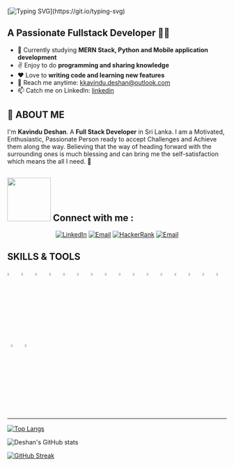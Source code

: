 
<br/>

[![Typing SVG](https://readme-typing-svg.herokuapp.com?size=30&color=%2364F74E&lines=Hi+there!%F0%9F%91%8B;I'm+Deshan...;Welcome+to+my+profile!)](https://git.io/typing-svg)
##  A Passionate Fullstack Developer 👨‍💻

- 📖 Currently studying **MERN Stack, Python and Mobile application development**
- ✌️ Enjoy to do **programming and sharing knowledge**
- ❤️ Love to **writing code and learning new features**
- 📧 Reach me anytime: kkavindu.deshan@outlook.com
- 📫 Catch me on LinkedIn: [linkedin](https://www.linkedin.com/in/kavindu-deshan-chandrasiri/)

## 👦 ABOUT ME

I'm **Kavindu Deshan**. A **Full Stack Developer** in Sri Lanka. I am a Motivated, Enthusiastic, Passionate Person ready to accept Challenges and Achieve them along the way.
Believing that the way of heading forward with the surrounding ones is much blessing and can bring me the self-satisfaction which means the all I need. 🤗

## <picture> <img src="https://github.com/7oSkaaa/7oSkaaa/blob/main/Images/Connect-with-me.gif?raw=true" width="100px"> </picture> Connect with me :

<p align="center">
  	<a href="https://www.linkedin.com/in/kavindu-deshan-chandrasiri/"><img src="https://img.shields.io/badge/Kavindu_Deshan-%230A66C2.svg?style=plastic&logo=Linkedin&logoColor=white" alt="LinkedIn"/></a>
	<a href="mailto:kkavindu.deshan@outlook.com"><img img src="https://img.shields.io/badge/kkavindu.deshan@outlook.com-%23EA4335.svg?style=plastic&logo=gmail&logoColor=white" alt="Email"/></a>
	<a href="https://www.hackerrank.com/kkavindu_deshan"><img src="https://img.shields.io/badge/HackerRank-%2325D366.svg?style=plastic&logo=HackerRank&logoColor=white" alt="HackerRank"/></a>
	<a href="mailto:kkavindu.deshan@outlook.com"><img src="https://img.shields.io/badge/kkavindu.deshan@outlook.com-%23EA4335.svg?style=plastic&logoColor=white" alt="Email"/></a>
</p>

## SKILLS & TOOLS
<p>
<code><img width="4%" src="https://www.vectorlogo.zone/logos/java/java-icon.svg"></code>
&nbsp;
<code><img width="4%" src="https://www.vectorlogo.zone/logos/springio/springio-icon.svg"></code>
&nbsp;
<code><img width="4%" src="https://miro.medium.com/max/856/1*O68LbDvD5Dcsnez73M7v4Q.png"></code>
&nbsp;
<code><img width="4%" src="https://huongdanjava.com/wp-content/uploads/2018/01/spring-data.png"></code>
&nbsp;
<code><img width="4%" src="https://www.vectorlogo.zone/logos/apache_tomcat/apache_tomcat-icon.svg"></code>
&nbsp;
<code><img width="4%" src="https://upload.vectorlogo.zone/logos/javascript/images/239ec8a4-163e-4792-83b6-3f6d96911757.svg"></code>
&nbsp;
<!-- <code><img width="4%" src="https://www.vectorlogo.zone/logos/typescriptlang/typescriptlang-icon.svg"></code> -->
<!-- &nbsp; -->
<!-- <code><img width="4%" src="https://www.vectorlogo.zone/logos/nodejs/nodejs-icon.svg"></code> -->
<!-- &nbsp; -->
<!-- <code><img width="4%" src="https://www.vectorlogo.zone/logos/angular/angular-icon.svg"></code> -->
<!-- &nbsp; -->
<code><img width="4%" src="https://www.vectorlogo.zone/logos/reactjs/reactjs-icon.svg"></code>
&nbsp;
<!-- <code><img width="4%" src="https://www.vectorlogo.zone/logos/firebase/firebase-icon.svg"></code> -->
<!-- &nbsp; -->
<code><img width="4%" src="https://www.vectorlogo.zone/logos/w3_html5/w3_html5-icon.svg"></code>
&nbsp;
<code><img width="4%" src="https://www.vectorlogo.zone/logos/w3_css/w3_css-icon.svg"></code>
&nbsp;
<code><img width="4%" src="https://www.vectorlogo.zone/logos/figma/figma-icon.svg"></code>
&nbsp;
<!-- <code><img width="4%" src="https://www.vectorlogo.zone/logos/sass-lang/sass-lang-icon.svg"></code> -->
<!-- &nbsp; -->
<!-- <code><img width="4%" src="https://www.vectorlogo.zone/logos/js_webpack/js_webpack-icon.svg"></code> -->
<!-- &nbsp; -->
<!-- <code><img width="4%" src="https://www.vectorlogo.zone/logos/parceljs/parceljs-icon.svg"></code> -->
<!-- &nbsp; -->
<code><img width="4%" src="https://www.vectorlogo.zone/logos/jetbrains/jetbrains-icon.svg"></code>
&nbsp;
<code><img width="4%" src="https://www.vectorlogo.zone/logos/visualstudio_code/visualstudio_code-icon.svg"></code>
&nbsp;
<code><img width="4%" src="https://www.vectorlogo.zone/logos/hibernate/hibernate-icon.svg"></code>
&nbsp;
<code><img width="4%" src="https://www.vectorlogo.zone/logos/mysql/mysql-icon.svg"></code>
&nbsp;
<!-- <code><img width="4%" src="https://upload.wikimedia.org/wikipedia/commons/b/b5/DBeaver_logo.svg"></code> -->
<!-- &nbsp; -->
<code><img width="4%" src="https://www.vectorlogo.zone/logos/oracle/oracle-icon.svg"></code>
&nbsp;
<!-- <code><img width="4%" src="https://www.vectorlogo.zone/logos/redis/redis-icon.svg"></code> -->
<!-- &nbsp; -->
<!-- <code><img width="4%" src="https://www.vectorlogo.zone/logos/mongodb/mongodb-icon.svg"></code> -->
<!-- &nbsp; -->
<!-- <code><img width="4%" src="https://www.vectorlogo.zone/logos/docker/docker-tile.svg"></code> -->
<!-- &nbsp; -->
<!-- <code><img width="4%" src="https://www.vectorlogo.zone/logos/kubernetes/kubernetes-icon.svg"></code> -->
<!-- &nbsp; -->
<!-- <code><img width="4%" src="https://www.vectorlogo.zone/logos/amazon_aws/amazon_aws-icon.svg"></code> -->
<!-- &nbsp; -->
<code><img width="4%" src="https://www.vectorlogo.zone/logos/git-scm/git-scm-icon.svg"></code>
&nbsp;
<code><img width="4%" src="https://www.vectorlogo.zone/logos/dartlang/dartlang-icon.svg"></code>
&nbsp;
<code><img width="4%" src="https://www.vectorlogo.zone/logos/flutterio/flutterio-icon.svg"></code>
&nbsp;
</p>


<!-- <br/> -->
<hr/>
<!-- <br/> -->


[![Top Langs](https://github-readme-stats.vercel.app/api/top-langs/?username=DeshanGitHub&layout=compact&theme=gotham)](https://github.com/DeshanGitHub/github-readme-DeshanGitHub)

![Deshan's GitHub stats](https://github-readme-stats.vercel.app/api?username=DeshanGitHub&theme=blue-green&show_icons=true)

[![GitHub Streak](http://github-readme-streak-stats.herokuapp.com?user=DeshanGitHub&theme=blue-green)](https://git.io/streak-stats)



